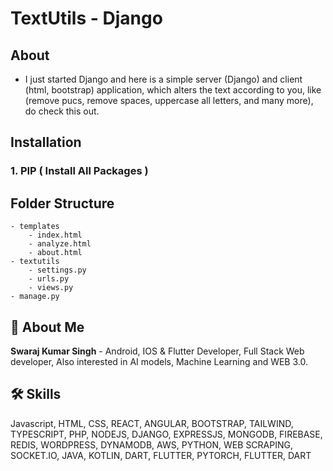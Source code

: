 # TextUtils - Django

## About
- I just started Django and here is a simple server (Django) and client (html, bootstrap) application, which alters the text according to you, like (remove pucs, remove spaces, uppercase all letters, and many more), do check this out.

## Installation

### 1. PIP ( Install All Packages )

## Folder Structure

```
- templates
    - index.html
    - analyze.html
    - about.html
- textutils
    - settings.py
    - urls.py
    - views.py
- manage.py
```

## 🚀 About Me

**Swaraj Kumar Singh** - Android, IOS & Flutter Developer, Full Stack Web developer, Also interested in AI models, Machine Learning and WEB 3.0.


## 🛠 Skills
Javascript, HTML, CSS, REACT, ANGULAR, BOOTSTRAP, TAILWIND, TYPESCRIPT, PHP, NODEJS, DJANGO, EXPRESSJS, MONGODB, FIREBASE, REDIS, WORDPRESS, DYNAMODB, AWS, PYTHON, WEB SCRAPING, SOCKET.IO, JAVA, KOTLIN, DART, FLUTTER, PYTORCH, FLUTTER, DART
